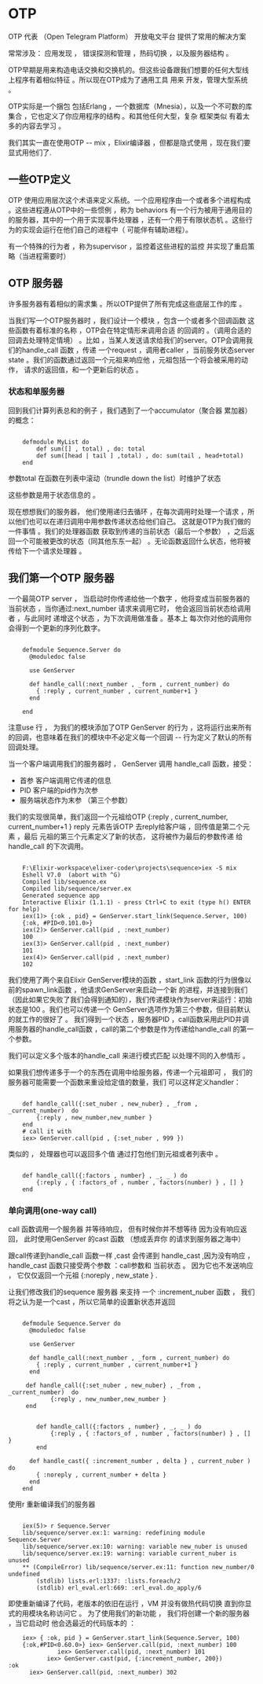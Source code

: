 OTP
============

OTP 代表 （Open Telegram Platform） 开放电文平台 提供了常用的解决方案

常常涉及： 应用发现 ， 错误探测和管理 ，热码切换 ，以及服务器结构 。

OTP早期是用来构造电话交换和交换机的。但这些设备跟我们想要的任何大型线上程序有着相似特征 。所以现在OTP成为了通用工具 用来
开发，管理大型系统 。

OTP实际是一个捆包 包括Erlang ，一个数据库（Mnesia），以及一个不可数的库集合 ，它也定义了你应用程序的结构 。和其他任何大型，复杂
框架类似 有着太多的内容去学习 。

我们其实一直在使用OTP -- mix ，Elixir编译器 ，但都是隐式使用 ，现在我们要显式用他们了.

## 一些OTP定义
OTP 使用应用层次这个术语来定义系统。一个应用程序由一个或者多个进程构成 。这些进程遵从OTP中的一些惯例 ，称为 behaviors
有一个行为被用于通用目的的服务器，其中的一个用于实现事件处理器 ，还有一个用于有限状态机 。这些行为的实现会运行在他们自己的进程中（
可能伴有辅助进程）。

有一个特殊的行为者 ，称为supervisor ，监控着这些进程的监控 并实现了重启策略（当进程需要时）

## OTP 服务器
许多服务器有着相似的需求集 。所以OTP提供了所有完成这些底层工作的库 。

当我们写一个OTP服务器时 ，我们设计一个模块 ，包含一个或者多个回调函数 这些函数有着标准的名称 ，OTP会在特定情形来调用合适
的回调的 。（调用合适的回调去处理特定情境） 。比如 ，当某人发送请求给我们的server。OTP会调用我们的handle_call 函数 ，传递
一个request ，调用者caller ，当前服务状态server state 。我们的函数通过返回一个元祖来响应他 ，元祖包括一个将会被采用的动作，
请求的返回值，和一个更新后的状态 。

### 状态和单服务器

回到我们计算列表总和的例子 ，我们遇到了一个accumulator（聚合器 累加器）的概念：
~~~
    
    defmodule MyList do
        def sum([] , total) , do: total
        def sum([head | tail ] ,total) , do: sum(tail , head+total)
    end 
~~~
参数total 在函数在列表中滚动（trundle down the list）时维护了状态

这些参数是用于状态信息的 。

现在想想我们的服务器， 他们使用递归去循环 ，在每次调用时处理一个请求 ，所以他们也可以在递归调用中用参数传递状态给他们自己。
这就是OTP为我们做的一件事情 。我们的处理器函数 获取到传递的当前状态（最后一个参数） ，之后返回一个可能被更改的状态（同其他东东一起）
。无论函数返回什么状态，他将被传给下一个请求处理器 。

## 我们第一个OTP 服务器

一个最简OTP server ， 当启动时你传递给他一个数字 ，他将变成当前服务器的当前状态 ，当你通过:next_number 请求来调用它时，
他会返回当前状态给调用者 ，与此同时 递增这个状态 ，为下次调用做准备 。基本上 每次你对他的调用你会得到一个更新的序列化数字。

~~~
    
    defmodule Sequence.Server do
      @moduledoc false
    
      use GenServer
    
      def handle_call(:next_number , _form , current_number) do
        { :reply , current_number , current_number+1 }
      end
    
    end

~~~
注意use 行  ， 为我们的模块添加了OTP GenServer 的行为 ，这将运行出来所有的回调，也意味着在我们的模块中不必定义每一个回调
-- 行为定义了默认的所有回调处理。

当一个客户端调用我们的服务器时 ， GenServer 调用 handle_call 函数，接受：
- 首参 客户端调用它传递的信息
- PID 客户端的pid作为次参
- 服务端状态作为末参 （第三个参数）

我们的实现很简单，我们返回一个元祖给OTP
{:reply , current_number, current_number+1 }
reply 元素告诉OTP 去reply给客户端 ，回传值是第二个元素 ，最后 元祖的第三个元素定义了新的状态， 这将被作为最后的参数传递
给handle_call 的下次调用。

~~~
    
    F:\Elixir-workspace\elixer-coder\projects\sequence>iex -S mix
    Eshell V7.0  (abort with ^G)
    Compiled lib/sequence.ex
    Compiled lib/sequence/server.ex
    Generated sequence app
    Interactive Elixir (1.1.1) - press Ctrl+C to exit (type h() ENTER for help)
    iex(1)> {:ok , pid} = GenServer.start_link(Sequence.Server, 100)
    {:ok, #PID<0.101.0>}
    iex(2)> GenServer.call(pid , :next_number)
    100
    iex(3)> GenServer.call(pid , :next_number)
    101
    iex(4)> GenServer.call(pid , :next_number)
    102

~~~
我们使用了两个来自Elixir GenServer模块的函数 ，start_link 函数的行为很像以前的spawn_link函数 ，他请求GenServer来启动一个新
的进程，并连接到我们（因此如果它失败了我们会得到通知的），我们传递模块作为server来运行：初始状态是100 。我们也可以传递一个
GenServer选项作为第三个参数，但目前默认的就工作的很好了 。
我们得到一个状态 ，服务器PID ，call函数采用此PID并调用服务器的handle_call函数 ，call的第二个参数是作为传递给handle_call
的第一个参数。

我们可以定义多个版本的handle_call 来进行模式匹配 以处理不同的入参情形 。

如果我们想传递多于一个的东西在调用中给服务器，传递一个元祖即可 ， 我们的服务器可能需要一个函数来重设给定值的数量，我们
可以这样定义handler：
~~~

    def handle_call({:set_nuber , new_nuber} , _from , _current_number)  do
        {:reply , new_number,new_number }
    end 
    # call it with 
    iex> GenServer.call(pid , {:set_nuber , 999 })
~~~
类似的 ， 处理器也可以返回多个值 通过打包他们到元祖或者列表中 。

~~~
    
    def handle_call({:factors , number} , _, _ ) do
        {:reply , { :factors_of , number , factors(number) } , [] }
    end 

~~~

### 单向调用(one-way call)
call 函数调用一个服务器 并等待响应， 但有时候你并不想等待 因为没有响应返回， 此时使用GenServer 的cast 函数 （想成丢弃你
的请求到服务器之海中）

跟call传递到handle_call 函数一样 ,cast 会传递到 handle_cast ,因为没有响应 ，handle_cast 函数只接受两个参数 ：call参数和
当前状态  。  因为它也不发送响应 ， 它仅仅返回一个元祖 {:noreply , new_state } .

让我们修改我们的sequence 服务器 来支持 一个 :increment_nuber 函数 ， 我们将之认为是一个cast ，所以它简单的设置新状态并返回
~~~
    
    defmodule Sequence.Server do
      @moduledoc false
    
      use GenServer
    
      def handle_call(:next_number , _form , current_number) do
        { :reply , current_number , current_number+1 }
      end
    
     def handle_call({:set_nuber , new_nuber} , _from , _current_number)  do
            {:reply , new_number,new_number }
     end
    
    
        def handle_call({:factors , number} , _, _ ) do
            {:reply , { :factors_of , number , factors(number) } , [] }
        end
    
      def handle_cast({ :increment_number , delta } , current_nuber ) do
        { :noreply , current_number + delta } 
      end
    end

~~~
使用r 重新编译我们的服务器
~~~
    
    iex(5)> r Sequence.Server
    lib/sequence/server.ex:1: warning: redefining module Sequence.Server
    lib/sequence/server.ex:10: warning: variable new_nuber is unused
    lib/sequence/server.ex:19: warning: variable current_nuber is unused
    ** (CompileError) lib/sequence/server.ex:11: function new_number/0 undefined
        (stdlib) lists.erl:1337: :lists.foreach/2
        (stdlib) erl_eval.erl:669: :erl_eval.do_apply/6

~~~

即使重新编译了代码，老版本的依旧在运行 ，VM 并没有做热代码切换 直到你显式的用模块名称访问它 。
为了使用我们的新功能 ， 我们将创建一个新的服务器 ，当它启动时 他会选最近的代码版本的 ：
~~~
    iex> { :ok, pid } = GenServer.start_link(Sequence.Server, 100) 
    {:ok,#PID<0.60.0>} iex> GenServer.call(pid, :next_number) 100 
              iex> GenServer.call(pid, :next_number) 101    
           iex> GenServer.cast(pid, {:increment_number, 200}) :ok         
      iex> GenServer.call(pid, :next_number) 302 
~~~    
